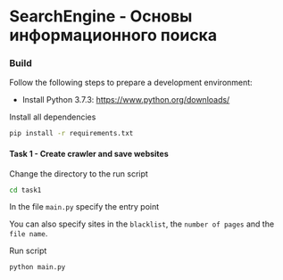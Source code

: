 # SearchEngine - Основы информационного поиска

### Build

Follow the following steps to prepare a development environment:

-   Install Python 3.7.3: <https://www.python.org/downloads/>

Install all dependencies 

```bash
pip install -r requirements.txt
```

#### Task 1 - Create crawler and save websites 

Change the directory to the run script
```bash
cd task1
```

In the file ``main.py`` specify the entry point

You can also specify sites in the ``blacklist``, the ``number of pages`` and the ``file name``.

Run script

```bash
python main.py
```
